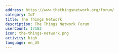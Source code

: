 ```yaml
---
address: https://www.thethingsnetwork.org/forum/
category: IoT
title: The Things Network
description: The Things Network Forum
userCount: 17182
icon: the-things-network.png
activity: high
language: en_US
---
```


